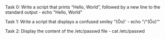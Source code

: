 Task 0: Write a script that prints “Hello, World”, followed by a new line to the standard output - echo "Hello, World"

Task 1: Write a script that displays a confused smiley "(Ôo)' - echo "/"(Ôo)'"

Task 2: Display the content of the /etc/passwd file - cat /etc/passwd
